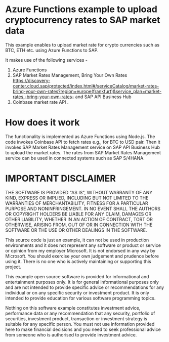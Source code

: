 # Azure Functions example to upload cryptocurrency rates to SAP market data
This example enables to upload market rate for crypto currencies such as BTC, ETH etc. using Azure Functions to SAP.  

It makes use of the following services -  
1) Azure Functions
2) SAP Market Rates Management, Bring Your Own Rates https://discovery-center.cloud.sap/protected/index.html#/serviceCatalog/market-rates-bring-your-own-rates?region=europe(frankfurt)&service_plan=market-rates,-bring-your-own-rates- and SAP API Business Hub
3) Coinbase market rate API . 

# How does it work
The functionality is implemented as Azure Functions using Node.js. The code invokes Coinbase API to fetch rates e.g., for BTC to USD pair. Then it invokes SAP Market Rates Management service on SAP API Business Hub to upload the market rates. The rates from SAP Market Rates Management service can be used in connected systems such as SAP S/4HANA.  


# IMPORTANT DISCLAIMER
THE SOFTWARE IS PROVIDED "AS IS", WITHOUT WARRANTY OF ANY KIND, EXPRESS OR IMPLIED, INCLUDING BUT NOT LIMITED TO THE WARRANTIES OF MERCHANTABILITY, FITNESS FOR A PARTICULAR PURPOSE AND NONINFRINGEMENT. IN NO EVENT SHALL THE AUTHORS OR COPYRIGHT HOLDERS BE LIABLE FOR ANY CLAIM, DAMAGES OR OTHER LIABILITY, WHETHER IN AN ACTION OF CONTRACT, TORT OR OTHERWISE, ARISING FROM, OUT OF OR IN CONNECTION WITH THE SOFTWARE OR THE USE OR OTHER DEALINGS IN THE SOFTWARE.

This source code is just an example, it can not be used in production environments and it does not represent any software or product or service or opinion from my employer Microsoft. It is not endorsed in any way by Microsoft. You should exercise your own judgement and prudence before using it. There is no one who is actively maintaining or supporting this project.

This example open source software is provided for informational and entertainment purposes only.  It is for general informational purposes only and are not intended to provide specific advice or recommendations for any individual or on any specific security or investment product.  It is only intended to provide education for various software programming topics.

Nothing on this software example constitutes investment advice, performance data or any recommendation that any security, portfolio of securities, investment product, transaction or investment strategy is suitable for any specific person. You must not use information provided here to make financial decisions and you need to seek professional advice from someone who is authorised to provide investment advice.
